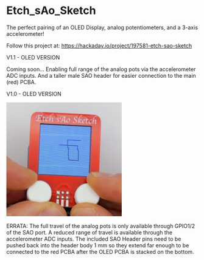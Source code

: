 # Etch_sAo_Sketch

The perfect pairing of an OLED Display, analog potentiometers, and a 3-axis accelerometer!

Follow this project at: https://hackaday.io/project/197581-etch-sao-sketch

V1.1 - OLED VERSION

Coming soon... Enabling full range of the analog pots via the accelerometer ADC inputs. And a taller male SAO header for easier connection to the main (red) PCBA.

V1.0 - OLED VERSION

<img src="Images/Etch sAo Sketch Thumbnail crop center.jpeg" height="300">

ERRATA: The full travel of the analog pots is only available through GPIO1/2 of the SAO port. A reduced range of travel is available through the accelerometer ADC inputs. The included SAO Header pins need to be pushed back into the header body 1 mm so they extend far enough to be connected to the red PCBA after the OLED PCBA is stacked on the bottom.

